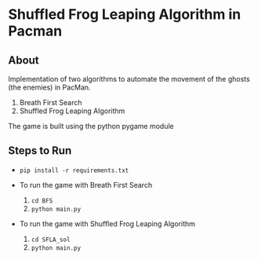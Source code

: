 # Shuffled Frog Leaping Algorithm in Pacman

## About
Implementation of two algorithms to automate the movement of the ghosts (the enemies) in PacMan.
1. Breath First Search
2. Shuffled Frog Leaping Algorithm

The game is built using the python pygame module

## Steps to Run

* `pip install -r requirements.txt`
* To run the game with Breath First Search

  1. `cd BFS`
  2. `python main.py`

* To run the game with Shuffled Frog Leaping Algorithm
  1. `cd SFLA_sol`
  2. `python main.py`
